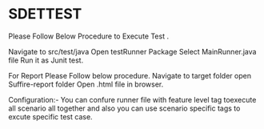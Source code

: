# SDETTEST

Please Follow Below Procedure to Execute Test .

Navigate to src/test/java
Open testRunner Package
Select MainRunner.java file
Run it as Junit test.

For Report Please Follow below procedure.
Navigate to target folder
open Suffire-report folder
Open .html file in browser.

Configuration:- 
You can confure runner file with feature level tag toexecute all scenario all together 
and also you can use scenario specific tags to excute specific test case.
